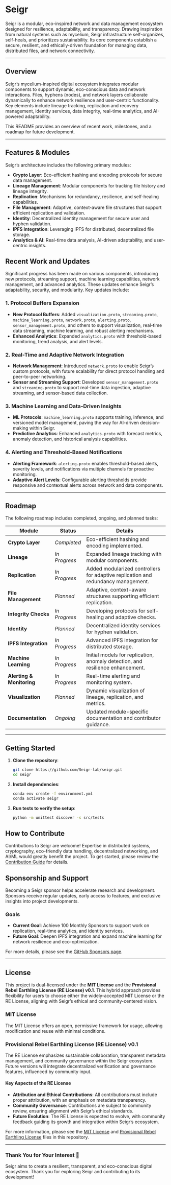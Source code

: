 # Seigr

Seigr is a modular, eco-inspired network and data management ecosystem designed for resilience, adaptability, and transparency. Drawing inspiration from natural systems such as mycelium, Seigr infrastructure self-organizes, self-heals, and prioritizes sustainability. Its core components establish a secure, resilient, and ethically-driven foundation for managing data, distributed files, and network connectivity.

---

## Overview

Seigr’s mycelium-inspired digital ecosystem integrates modular components to support dynamic, eco-conscious data and network interactions. Files, hyphens (nodes), and network layers collaborate dynamically to enhance network resilience and user-centric functionality. Key elements include lineage tracking, replication and recovery management, identity services, data integrity, real-time analytics, and AI-powered adaptability.

This README provides an overview of recent work, milestones, and a roadmap for future development.

---

## Features & Modules

Seigr’s architecture includes the following primary modules:

- **Crypto Layer**: Eco-efficient hashing and encoding protocols for secure data management.
- **Lineage Management**: Modular components for tracking file history and lineage integrity.
- **Replication**: Mechanisms for redundancy, resilience, and self-healing capabilities.
- **File Management**: Adaptive, context-aware file structures that support efficient replication and validation.
- **Identity**: Decentralized identity management for secure user and hyphen validation.
- **IPFS Integration**: Leveraging IPFS for distributed, decentralized file storage.
- **Analytics & AI**: Real-time data analysis, AI-driven adaptability, and user-centric insights.

## Recent Work and Updates

Significant progress has been made on various components, introducing new protocols, streaming support, machine learning capabilities, network management, and advanced analytics. These updates enhance Seigr’s adaptability, security, and modularity. Key updates include:

### 1. **Protocol Buffers Expansion**
   - **New Protocol Buffers**: Added `visualization.proto`, `streaming.proto`, `machine_learning.proto`, `network.proto`, `alerting.proto`, `sensor_management.proto`, and others to support visualization, real-time data streaming, machine learning, and robust alerting mechanisms.
   - **Enhanced Analytics**: Expanded `analytics.proto` with threshold-based monitoring, trend analysis, and alert levels.

### 2. **Real-Time and Adaptive Network Integration**
   - **Network Management**: Introduced `network.proto` to enable Seigr’s custom protocols, with future scalability for direct protocol handling and peer-to-peer networking.
   - **Sensor and Streaming Support**: Developed `sensor_management.proto` and `streaming.proto` to support real-time data ingestion, adaptive streaming, and sensor-based data collection.

### 3. **Machine Learning and Data-Driven Insights**
   - **ML Protocols**: `machine_learning.proto` supports training, inference, and versioned model management, paving the way for AI-driven decision-making within Seigr.
   - **Predictive Analytics**: Enhanced `analytics.proto` with forecast metrics, anomaly detection, and historical analysis capabilities.

### 4. **Alerting and Threshold-Based Notifications**
   - **Alerting Framework**: `alerting.proto` enables threshold-based alerts, severity levels, and notifications via multiple channels for proactive monitoring.
   - **Adaptive Alert Levels**: Configurable alerting thresholds provide responsive and contextual alerts across network and data components.

---

## Roadmap

The following roadmap includes completed, ongoing, and planned tasks:

| Module                 | Status            | Details                                              |
|------------------------|-------------------|------------------------------------------------------|
| **Crypto Layer**       | *Completed*       | Eco-efficient hashing and encoding implemented.      |
| **Lineage**            | *In Progress*     | Expanded lineage tracking with modular components.   |
| **Replication**        | *In Progress*     | Added modularized controllers for adaptive replication and redundancy management. |
| **File Management**    | *Planned*         | Adaptive, context-aware structures supporting efficient replication. |
| **Integrity Checks**   | *In Progress*     | Developing protocols for self-healing and adaptive checks. |
| **Identity**           | *Planned*         | Decentralized identity services for hyphen validation. |
| **IPFS Integration**   | *In Progress*     | Advanced IPFS integration for distributed storage.   |
| **Machine Learning**   | *In Progress*     | Initial models for replication, anomaly detection, and resilience enhancement. |
| **Alerting & Monitoring** | *In Progress* | Real-time alerting and monitoring system.            |
| **Visualization**      | *Planned*         | Dynamic visualization of lineage, replication, and metrics. |
| **Documentation**      | *Ongoing*         | Updated module-specific documentation and contributor guidance.|

---

## Getting Started

1. **Clone the repository**:
   ```bash
   git clone https://github.com/Seigr-lab/seigr.git
   cd seigr
   ```
2. **Install dependencies**:
   ```bash
   conda env create -f environment.yml
   conda activate seigr
   ```
3. **Run tests to verify the setup**:
   ```bash
   python -m unittest discover -s src/tests
   ```

## How to Contribute

Contributions to Seigr are welcome! Expertise in distributed systems, cryptography, eco-friendly data handling, decentralized networking, and AI/ML would greatly benefit the project. To get started, please review the [Contribution Guide](CONTRIBUTING.md) for details.

## Sponsorship and Support

Becoming a Seigr sponsor helps accelerate research and development. Sponsors receive regular updates, early access to features, and exclusive insights into project developments.

### Goals
- **Current Goal**: Achieve 100 Monthly Sponsors to support work on replication, real-time analytics, and identity services.
- **Future Goal**: Deepen IPFS integration and expand machine learning for network resilience and eco-optimization.

For more details, please see the [GitHub Sponsors page](https://github.com/sponsors/Seigr-lab).

---

## License

This project is dual-licensed under the **MIT License** and the **Provisional Rebel Earthling License (RE License) v0.1**. This hybrid approach provides flexibility for users to choose either the widely-accepted MIT License or the RE License, aligning with Seigr’s ethical and community-centered vision.

### MIT License
The MIT License offers an open, permissive framework for usage, allowing modification and reuse with minimal conditions.

### Provisional Rebel Earthling License (RE License) v0.1

The RE License emphasizes sustainable collaboration, transparent metadata management, and community governance within the Seigr ecosystem. Future versions will integrate decentralized verification and governance features, influenced by community input.

#### Key Aspects of the RE License
- **Attribution and Ethical Contributions**: All contributions must include proper attribution, with an emphasis on metadata transparency.
- **Community Governance**: Contributions are subject to community review, ensuring alignment with Seigr’s ethical standards.
- **Future Evolution**: The RE License is expected to evolve, with community feedback guiding its growth and integration within Seigr’s ecosystem.

For more information, please see the [MIT License](LICENSE) and [Provisional Rebel Earthling License](RE_LICENSE) files in this repository.

---

### Thank You for Your Interest 🌱

Seigr aims to create a resilient, transparent, and eco-conscious digital ecosystem. Thank you for exploring Seigr and contributing to its development!